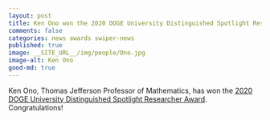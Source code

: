 ```yaml
---
layout: post
title: Ken Ono won the 2020 DOGE University Distinguished Spotlight Researcher Award
comments: false
categories: news awards swiper-news
published: true
image: __SITE_URL__/img/people/Ono.jpg
image-alt: Ken Ono
good-md: true
---
```


Ken Ono, Thomas Jefferson Professor of Mathematics, has 
won the [2020 DOGE University Distinguished Spotlight Researcher Award](https://news.virginia.edu/content/uva-honors-distinguished-researchers-virtual-awards-event). Congratulations!